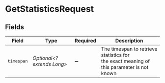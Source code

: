 # GetStatisticsRequest


## Fields

| Field                                                                                     | Type                                                                                      | Required                                                                                  | Description                                                                               |
| ----------------------------------------------------------------------------------------- | ----------------------------------------------------------------------------------------- | ----------------------------------------------------------------------------------------- | ----------------------------------------------------------------------------------------- |
| `timespan`                                                                                | *Optional<? extends Long>*                                                                | :heavy_minus_sign:                                                                        | The timespan to retrieve statistics for<br/>the exact meaning of this parameter is not known<br/> |